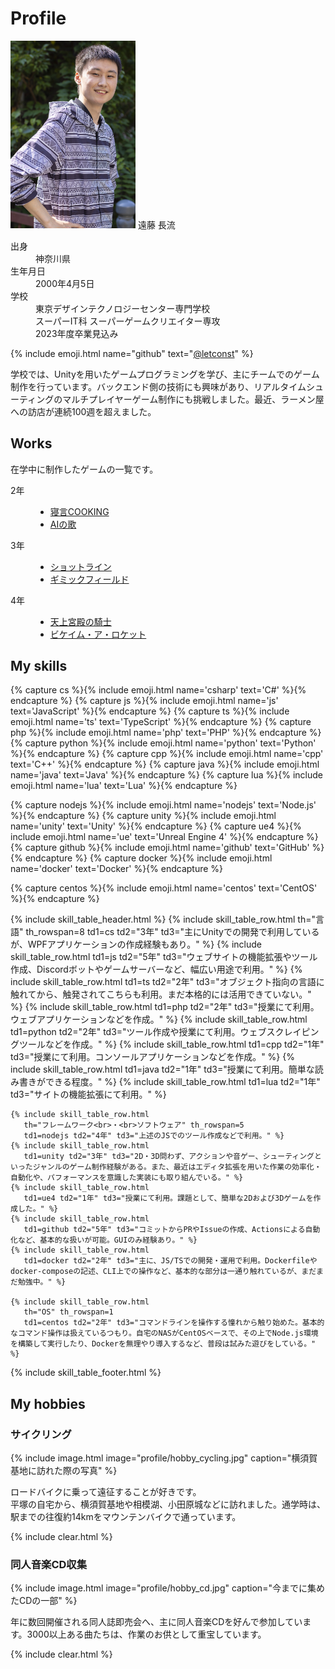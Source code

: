 # Profile

<div class="profile">
    <img src="/assets/images/profile/me.jpg" width="200px">
    <span class="profile-name">遠藤 長流</span>
    <dl>
        <dt>出身</dt>
        <dd>神奈川県</dd>
        <dt>生年月日</dt>
        <dd>2000年4月5日</dd>
        <dt>学校</dt>
        <dd>
            東京デザインテクノロジーセンター専門学校<br>
            スーパーIT科 スーパーゲームクリエイター専攻<br>
            <span class="supper right">2023年度卒業見込み</span>
        </dd>
    </dl>
</div>

{% include emoji.html name="github" text="[@letconst](https://github.com/letconst)" %}

学校では、Unityを用いたゲームプログラミングを学び、主にチームでのゲーム制作を行っています。バックエンド側の技術にも興味があり、リアルタイムシューティングのマルチプレイヤーゲーム制作にも挑戦しました。最近、ラーメン屋への訪店が連続100週を超えました。

## Works

在学中に制作したゲームの一覧です。

<dl class="works">
    <dt>2年</dt>
    <dd>
        <ul>
            <li><a href="/pages/negoto-cooking">寝言COOKING</a></li>
            <li><a href="/pages/song-for-ai">AIの歌</a></li>
        </ul>
    </dd>
    <dt>3年</dt>
    <dd>
        <ul>
            <li><a href="/pages/shotline">ショットライン</a></li>
            <li><a href="/pages/gimmick-field">ギミックフィールド</a></li>
        </ul>
    </dd>
    <dt>4年</dt>
    <dd>
        <ul>
            <li><a href="/pages/knight-of-heavenly-palace">天上宮殿の騎士</a></li>
            <li><a href="/pages/became-a-rocket">ビケイム・ア・ロケット</a></li>
        </ul>
    </dd>
</dl>

## My skills

{% capture cs %}{% include emoji.html name='csharp' text='C#' %}{% endcapture %}
{% capture js %}{% include emoji.html name='js' text='JavaScript' %}{% endcapture %}
{% capture ts %}{% include emoji.html name='ts' text='TypeScript' %}{% endcapture %}
{% capture php %}{% include emoji.html name='php' text='PHP' %}{% endcapture %}
{% capture python %}{% include emoji.html name='python' text='Python' %}{% endcapture %}
{% capture cpp %}{% include emoji.html name='cpp' text='C++' %}{% endcapture %}
{% capture java %}{% include emoji.html name='java' text='Java' %}{% endcapture %}
{% capture lua %}{% include emoji.html name='lua' text='Lua' %}{% endcapture %}

{% capture nodejs %}{% include emoji.html name='nodejs' text='Node.js' %}{% endcapture %}
{% capture unity %}{% include emoji.html name='unity' text='Unity' %}{% endcapture %}
{% capture ue4 %}{% include emoji.html name='ue' text='Unreal Engine 4' %}{% endcapture %}
{% capture github %}{% include emoji.html name='github' text='GitHub' %}{% endcapture %}
{% capture docker %}{% include emoji.html name='docker' text='Docker' %}{% endcapture %}

{% capture centos %}{% include emoji.html name='centos' text='CentOS' %}{% endcapture %}

{% include skill_table_header.html %}
    {% include skill_table_row.html
       th="言語" th_rowspan=8
       td1=cs td2="3年" td3="主にUnityでの開発で利用しているが、WPFアプリケーションの作成経験もあり。" %}
    {% include skill_table_row.html
       td1=js td2="5年" td3="ウェブサイトの機能拡張やツール作成、Discordボットやゲームサーバーなど、幅広い用途で利用。" %}
    {% include skill_table_row.html
       td1=ts td2="2年" td3="オブジェクト指向の言語に触れてから、触発されてこちらも利用。まだ本格的には活用できていない。" %}
    {% include skill_table_row.html
       td1=php td2="2年" td3="授業にて利用。ウェブアプリケーションなどを作成。" %}
    {% include skill_table_row.html
       td1=python td2="2年" td3="ツール作成や授業にて利用。ウェブスクレイピングツールなどを作成。" %}
    {% include skill_table_row.html
       td1=cpp td2="1年" td3="授業にて利用。コンソールアプリケーションなどを作成。" %}
    {% include skill_table_row.html
       td1=java td2="1年" td3="授業にて利用。簡単な読み書きができる程度。" %}
    {% include skill_table_row.html
       td1=lua td2="1年" td3="サイトの機能拡張にて利用。" %}

    {% include skill_table_row.html
       th="フレームワーク<br>・<br>ソフトウェア" th_rowspan=5
       td1=nodejs td2="4年" td3="上述のJSでのツール作成などで利用。" %}
    {% include skill_table_row.html
       td1=unity td2="3年" td3="2D・3D問わず、アクションや音ゲー、シューティングといったジャンルのゲーム制作経験がある。また、最近はエディタ拡張を用いた作業の効率化・自動化や、パフォーマンスを意識した実装にも取り組んでいる。" %}
    {% include skill_table_row.html
       td1=ue4 td2="1年" td3="授業にて利用。課題として、簡単な2Dおよび3Dゲームを作成した。" %}
    {% include skill_table_row.html
       td1=github td2="5年" td3="コミットからPRやIssueの作成、Actionsによる自動化など、基本的な扱いが可能。GUIのみ経験あり。" %}
    {% include skill_table_row.html
       td1=docker td2="2年" td3="主に、JS/TSでの開発・運用で利用。Dockerfileやdocker-composeの記述、CLI上での操作など、基本的な部分は一通り触れているが、まだまだ勉強中。" %}

    {% include skill_table_row.html
       th="OS" th_rowspan=1
       td1=centos td2="2年" td3="コマンドラインを操作する憧れから触り始めた。基本的なコマンド操作は扱えているつもり。自宅のNASがCentOSベースで、その上でNode.js環境を構築して実行したり、Dockerを無理やり導入するなど、普段は試みた遊びをしている。" %}
{% include skill_table_footer.html %}

## My hobbies

### サイクリング

{% include image.html image="profile/hobby_cycling.jpg" caption="横須賀基地に訪れた際の写真" %}

ロードバイクに乗って遠征することが好きです。<br>
平塚の自宅から、横須賀基地や相模湖、小田原城などに訪れました。通学時は、駅までの往復約14kmをマウンテンバイクで通っています。

{% include clear.html %}

### 同人音楽CD収集

{% include image.html image="profile/hobby_cd.jpg" caption="今までに集めたCDの一部" %}

年に数回開催される同人誌即売会へ、主に同人音楽CDを好んで参加しています。3000以上ある曲たちは、作業のお供として重宝しています。

{% include clear.html %}
